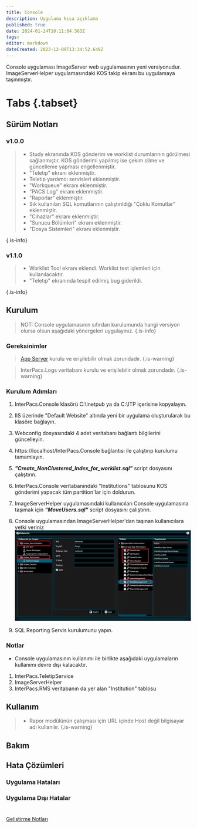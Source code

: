 ```yaml
---
title: Console
description: Uygulama kısa açıklama
published: true
date: 2024-01-24T10:11:04.563Z
tags: 
editor: markdown
dateCreated: 2023-12-09T13:34:52.649Z
---
```


Console uygulaması ImageServer web uygulamasının yeni versiyonudur. 
ImageServerHelper uygulamasındaki KOS takip ekranı bu uygulamaya taşınmıştır.

# Tabs {.tabset}
## Sürüm Notları
### v1.0.0
>  - Study ekranında KOS gönderim ve worklist durumlarının görülmesi sağlanmıştır. KOS gönderimi yapılmış ise çekim silme ve güncelleme yapması engellenmiştir.
>  - "Teletıp" ekranı eklenmiştir.
>  - Teletip yardımcı servisleri eklenmiştir.
>  - "Workqueue" ekranı eklenmiştir.
>  - "PACS Log" ekranı eklenmiştir.
>  - "Raporlar" eklenmiştir.
>  - Sık kullanılan SQL komutlarının çalıştırıldığı "Çoklu Komutlar" eklenmiştir.
>  - "Cihazlar" ekranı eklenmiştir.
>  - "Sunucu Bölümleri" ekranı eklenmiştir.
>  - "Dosya Sistemleri" ekranı eklenmiştir.
> 
{.is-info}
### v1.1.0
>  - Worklist Tool ekranı eklendi. Worklist test işlemleri için kullanılacaktır.
>  - "Teletıp" ekranında tespit edilmiş bug giderildi.
> 
{.is-info}


## Kurulum
> NOT: Console uygulamasının sıfırdan kurulumunda hangi versiyon olursa olsun aşağıdaki yönergeleri uygulayınız.
{.is-info}

### Gereksinimler
> [App Server](/Uygulamalar/AppServer) kurulu ve erişilebilir olmak zorundadır.
{.is-warning}

> InterPacs.Logs veritabanı kurulu ve erişilebilir olmak zorundadır.
{.is-warning}

### Kurulum Adımları
1. InterPacs.Console klasörü C:\inetpub ya da C:\ITP içerisine kopyalayın.
2. IIS üzerinde "Default Website" altında yeni bir uygulama oluşturularak bu klasöre bağlayın.
3. Webconfig dosyasındaki 4 adet veritabanı bağlantı bilgilerini güncelleyin.
4. https://localhost/InterPacs.Console bağlantısı ile çalıştırıp kurulumu tamamlayın.
5. ***"Create_NonClustered_Index_for_worklist.sql"*** script dosyasını çalıştırın.
6. InterPacs.Console veritabanındaki "Institutions" tablosunu KOS gönderimi yapacak tüm partition'lar için doldurun. 
7. ImageServerHelper uygulamasındaki kullanıcıları Console uygulamasına taşımak için ***"MoveUsers.sql"*** script dosyasını çalıştırın.

8. Console uygulamasından ImageServerHelper'dan taşınan kullanıcılara yetki veriniz
![2023-12-15_173121.png](/2023-12-15_173121.png)

9. SQL Reporting Servis kurulumunu yapın.


### Notlar
- Console uygulamasının kullanımı ile birlikte aşağıdaki uygulamaların kullanımı devre dışı kalacaktır.
1. InterPacs.TeletipService
2. ImageServerHelper
3. InterPacs.RMS veritabanın da yer alan "Institution" tablosu

## Kullanım
> - Rapor modülünün çalışması için URL içinde Host değil bilgisayar adı kullanılır. 
{.is-warning}

## Bakım

## Hata Çözümleri

### Uygulama Hataları

### Uygulama Dışı Hatalar

#

[Geliştirme Notları](/Gelistirme/Uygulama-Adi)